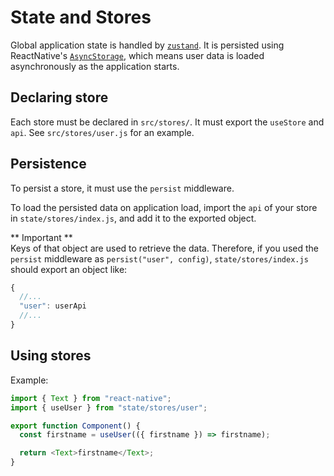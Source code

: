 # State and Stores

Global application state is handled by [`zustand`](https://github.com/react-spring/zustand).
It is persisted using ReactNative's [`AsyncStorage`](https://reactnative.dev/docs/asyncstorage), which means
user data is loaded asynchronously as the application starts.

## Declaring store

Each store must be declared in `src/stores/`.
It must export the `useStore` and `api`.
See `src/stores/user.js` for an example.

## Persistence

To persist a store, it must use the `persist` middleware.

To load the persisted data on application load, import the `api` of your store in `state/stores/index.js`, and add it to the exported object.

** Important **  
Keys of that object are used to retrieve the data.
Therefore, if you used the `persist` middleware as `persist("user", config)`,
`state/stores/index.js` should export an object like:

```js
{
  //...
  "user": userApi
  //...
}
```

## Using stores

Example:

```js
import { Text } from "react-native";
import { useUser } from "state/stores/user";

export function Component() {
  const firstname = useUser(({ firstname }) => firstname);

  return <Text>firstname</Text>;
}
```
